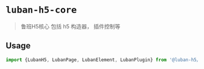 # `luban-h5-core`

> 鲁班H5核心 包括 h5 构造器， 插件控制等

## Usage

``` js
import {LubanH5, LubanPage, LubanElement, LubanPlugin} from '@luban-h5/core'
```
